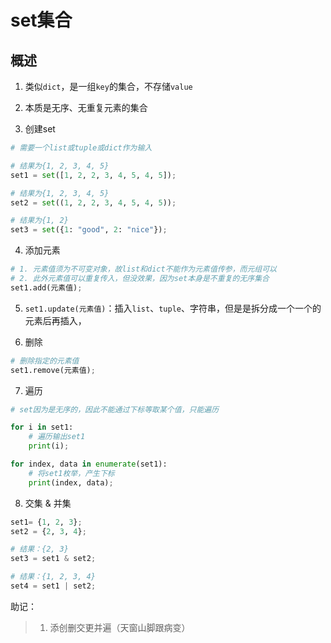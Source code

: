 # set集合

## 概述

1. 类似`dict`，是一组`key`的集合，不存储`value`

2. 本质是无序、无重复元素的集合

3. 创建set
```python
# 需要一个list或tuple或dict作为输入

# 结果为{1, 2, 3, 4, 5}
set1 = set([1, 2, 2, 3, 4, 5, 4, 5]);  

# 结果为{1, 2, 3, 4, 5}
set2 = set((1, 2, 2, 3, 4, 5, 4, 5));

# 结果为{1, 2}
set3 = set({1: "good", 2: "nice"});
```

4. 添加元素
```python
# 1. 元素值须为不可变对象，故list和dict不能作为元素值传参，而元组可以
# 2. 此外元素值可以重复传入，但没效果，因为set本身是不重复的无序集合
set1.add(元素值);
```

5. `set1.update(元素值)`：插入`list`、`tuple`、字符串，但是是拆分成一个一个的元素后再插入，

6. 删除
```python
# 删除指定的元素值
set1.remove(元素值);
```

7. 遍历
```python
# set因为是无序的，因此不能通过下标等取某个值，只能遍历

for i in set1:
    # 遍历输出set1
    print(i);

for index, data in enumerate(set1):
    # 将set1枚举，产生下标
    print(index, data);
```

8. 交集 & 并集
```python
set1= {1, 2, 3};
set2 = {2, 3, 4};

# 结果：{2, 3}
set3 = set1 & set2;

# 结果：{1, 2, 3, 4}
set4 = set1 | set2;
```

助记：
> 1. 添创删交更并遍（天窗山脚跟病变）



